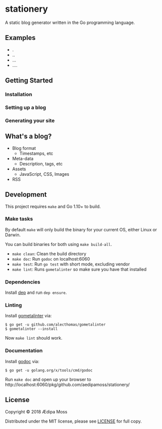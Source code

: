 # stationery

A static blog generator written in the Go programming language.

## Examples

* .
* ..
* ...
* ....

## Getting Started

### Installation

### Setting up a blog

### Generating your site

## What's a blog?

* Blog format
  * Timestamps, etc
* Meta-data
  * Description, tags, etc
* Assets
  * JavaScript, CSS, Images
* RSS

## Development

This project requires `make` and Go 1.10+ to build.

### Make tasks

By default `make` will only build the binary for your current OS, either Linux or Darwin.

You can build binaries for both using `make build-all`.

* `make clean`: Clean the build directory
* `make doc`: Run `godoc` on localhost:6060
* `make test`: Run `go test` with short mode, excluding vendor
* `make lint`: Runs `gometalinter` so make sure you have that installed

### Dependencies

Install [dep](https://github.com/golang/dep) and run `dep ensure`.

### Linting

Install [gometalinter](https://github.com/alecthomas/gometalinter) via:

```
$ go get -u github.com/alecthomas/gometalinter
$ gometalinter --install
```

Now `make lint` should work.

### Documentation

Install [godoc](https://godoc.org/golang.org/x/tools/cmd/godoc) via:

```
$ go get -u golang.org/x/tools/cmd/godoc
```

Run `make doc` and open up your browser to http://localhost:6060/pkg/github.com/aedipamoss/stationery/

## License

Copyright © 2018 Ædipa Moss

Distributed under the MIT license, please see [LICENSE](LICENSE) for full copy.

